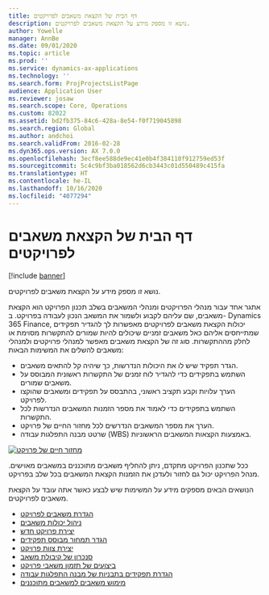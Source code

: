 ```yaml
---
title: דף הבית של הקצאת משאבים לפרויקטים
description: נושא זו מספק מידע על הקצאת משאבים לפרויקטים.
author: Yowelle
manager: AnnBe
ms.date: 09/01/2020
ms.topic: article
ms.prod: ''
ms.service: dynamics-ax-applications
ms.technology: ''
ms.search.form: ProjProjectsListPage
audience: Application User
ms.reviewer: josaw
ms.search.scope: Core, Operations
ms.custom: 82022
ms.assetid: bd2fb375-84c6-428a-8e54-f0f719045898
ms.search.region: Global
ms.author: andchoi
ms.search.validFrom: 2016-02-28
ms.dyn365.ops.version: AX 7.0.0
ms.openlocfilehash: 3ecf8ee588de9ec41e0b4f384110f912759ed53f
ms.sourcegitcommit: 5c4c9bf3ba018562d6cb3443c01d550489c415fa
ms.translationtype: HT
ms.contentlocale: he-IL
ms.lasthandoff: 10/16/2020
ms.locfileid: "4077294"
---
```

# <a name="project-resourcing-home-page"></a>דף הבית של הקצאת משאבים לפרויקטים

[!include [banner](../includes/banner.md)]

נושא זו מספק מידע על הקצאת משאבים לפרויקטים.

אתגר אחד עבור מנהלי הפרויקטים ומנהלי המשאבים בשלב תכנון הפרויקט הוא הקצאת משאבים, שם עליהם לקבוע ולשמור את המשאב הנכון לעבודה בפרויקט. ב- Dynamics 365 Finance, יכולות הקצאת משאבים לפרויקטים מאפשרות לך להגדיר תפקידים שמתייחסים אליהם כאל משאבים זמניים שיכולים להיות שמורים להתקשרות מסוימת או לחלק מההתקשרות. סוג זה של הקצאת משאבים מאפשר למנהלי פרויקטים ולמנהלי משאבים להשלים את המשימות הבאות:

- הגדר תפקיד שיש לו את היכולות הנדרשות, כך שיהיה קל להתאים משאבים.
- השתמש בתפקידים כדי להגדיר לוח זמנים של התקשרות ראשונית המבוסס על משאבים שמורים.
- הערך עלויות וקבע תקציב ראשוני, בהתבסס על תפקידים ומשאבים שהוקצו לפרויקט.
- השתמש בתפקידים כדי לאמוד את מספר הזמנות המשאבים הנדרשות לכל התקשרות.
- הערך את מספר המשאבים הנדרשים לכל מחזור החיים של פרויקט.
- שרטט מבנה התפלגות עבודה (WBS) באמצעות הקצאות המשאבים הראשוניות.

[![מחזור חיים של פרויקט](./media/projectresourcing02-1024x812.jpg)](./media/projectresourcing02.jpg)

ככל שתכנון הפרויקט מתקדם, ניתן להחליף משאבים מתוכננים במשאבים מאוישים. מנהל הפרויקט יכול גם לחזור ולעדכן את הזמנות הקצאת המשאבים בכל שלב בפרויקט.

הנושאים הבאים מספקים מידע על המשימות שיש לבצע כאשר אתה עובד על הקצאת משאבים לפרויקטים.

- [הגדרת משאבים לפרויקט](set-up-project-resources.md)
- [ניהול יכולות משאבים](manage-resource-competencies.md)
- [יצירת פרויקט חדש](create-new-project.md)
- [הגדר תמחור מבוסס תפקידים](set-up-role-based-pricing.md)
- [יצירת צוות פרויקט](create-project-team.md)
- [סנכרון של קיבולת משאב](synchronize-resource-capacity.md)
- [ביצועים של תזמון משאבי פרויקט](project-scheduling-performance.md)
- [הגדרת תפקידים בתבניות של מבנה התפלגות עבודה](set-up-roles-wbs-template.md)
- [מימוש משאבים למשאבים מתוכננים](resource-fulfillment-planned-resources.md)
